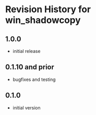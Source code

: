 # Revision History for win_shadowcopy

## 1.0.0

* initial release

## 0.1.10 and prior

* bugfixes and testing

## 0.1.0

* initial version
